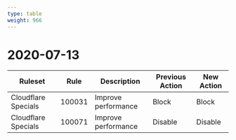 ```yaml
---
type: table
weight: 966
---
```


# 2020-07-13

<TableWrap><table style="width: 100%">

<thead>
  <tr>
    <th>Ruleset</th>
    <th>Rule</th>
    <th>Description</th>
    <th>Previous Action</th>
    <th>New Action</th>
  </tr>
</thead>
<tbody>
  <tr>
    <td>Cloudflare Specials</td>
    <td>100031</td>
    <td>Improve performance</td>
    <td>Block</td>
    <td>Block</td>
  </tr>
  <tr>
    <td>Cloudflare Specials</td>
    <td>100071</td>
    <td>Improve performance</td>
    <td>Disable</td>
    <td>Disable</td>
  </tr>
</tbody>

</table></TableWrap>
